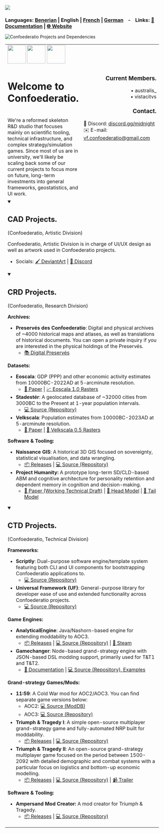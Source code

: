 <br><br>
<img src = "https://i.postimg.cc/xTp8p9jZ/confoederatio-text-01.png"><br>

### **Languages:** [Benerian](https://github.com/Confoederatio/Confoederatio/blob/main/README_BN.md) | **English** | [French](https://github.com/Confoederatio/Confoederatio/blob/main/README_FR.md) | [German](https://github.com/Confoederatio/Confoederatio/blob/main/README_DE.md) &nbsp; &nbsp;-&nbsp; &nbsp; **Links:** [📝 Documentation](https://confoederatiodocs.info) | [🌐 Website](https://confoederatio.org)

![Confoederatio Projects and Dependencies](https://i.postimg.cc/nLCvSdt4/confoederatio-project-chart-en.png)

<table>
  <tr>
    <td align = "left" colspan = 3>
      <img src = "https://i.postimg.cc/FKyWCxNh/cad-light-logo.png" height = "60">
      <img src = "https://i.postimg.cc/8CKkNXk2/crd-light-logo.png" height = "60">
      <img src = "https://i.postimg.cc/hjTYphY2/ctd-light-logo.png" height = "60">
    </td>
  </tr>
  <tr>
    <td align="left"  valign = "top" colspan = "2">
      <h1>Welcome to Confoederatio.</h1><br>We're a reformed skeleton R&D studio that focuses mainly on scientific tooling, technical infrastructure, and complex strategy/simulation games. Since most of us are in university, we'll likely be scaling back some of our current projects to focus more on future, long-term investments into general frameworks, geostatistics, and UI work.
    </td>
    <td align="right" width = "350px" valign = "top"> 
      <h3>Current Members.</h3>• australis_<br>• vistacitvs<br>
      <h3>Contact.</h3>
      <div align = "left">
        💬 Discord: <a href = "https://discord.gg/midnight-548994743925997570">discord.gg/midnight</a><br>
        ✉️ E-mail: <a href = "mailto:vf.confoederatio@gmail.com">vf.confoederatio@gmail.com</a><br>
      </div>
    </td>
  </tr>
  <tr>
    <td colspan = "3" valign = "top">
      <details open>
      <summary><h2>CAD Projects.</h2> (Confoederatio, Artistic Division)</summary>

Confoederatio, Artistic Division is in charge of UI/UX design as well as artwork used in Confoederatio projects. 
  - Socials: [🖌️ DeviantArt](https://www.deviantart.com/australiszero) | [💬 Discord](https://discord.com/channels/548994743925997570/964504182625296415)

      </details>
      <details open>
      <summary><h2>CRD Projects.</h2> (Confoederatio, Research Division)</summary>

__Archives:__
- **Preservés des Confoederatio**: Digital and physical archives of ~4000 historical maps and atlases, as well as translations of historical documents. You can open a private inquiry if you are interested in the physical holdings of the Preservés.
  - [📚 Digital Preservés](https://discord.com/channels/548994743925997570/1087880811501600788)

__Datasets:__
- **Eoscala**: GDP (PPP) and other economic activity estimates from 10000BC-2022AD at 5-arcminute resolution.
  - [📝 Paper](https://github.com/Confoederatio/Eoscala-Velkscala/blob/main/Eoscala%201.0-Velkscala%200.5%20-%20A%20Gridded%20Reconstruction%20of%20Global%20GDP%20and%20Population%20from%2010000BC%20to%20the%20Present.pdf) | [📈 Eoscala 1.0 Rasters](https://github.com/Confoederatio/Eoscala-Velkscala/tree/main/eoscala_1.2)
- **Stadestér**: A geolocated database of ~32000 cities from 3000BC to the Present at 1-year population intervals.
  - [💻 Source (Repository)](https://github.com/Confoederatio/Stadester)
- **Velkscala**: Population estimates from 10000BC-2023AD at 5-arcminute resolution.
  - [📝 Paper](https://github.com/Confoederatio/Eoscala-Velkscala/blob/main/Eoscala%201.0-Velkscala%200.5%20-%20A%20Gridded%20Reconstruction%20of%20Global%20GDP%20and%20Population%20from%2010000BC%20to%20the%20Present.pdf) | [👥 Velkscala 0.5 Rasters](https://github.com/Confoederatio/Eoscala-Velkscala/tree/main/velkscala_0.7)

__Software & Tooling:__
- **Naissance GIS**: A historical 3D GIS focused on sovereignty, statistical visualisation, and data wrangling.
  - [📦 Releases](https://github.com/Confoederatio/Naissance/releases) | [:computer: Source (Repository)](https://github.com/Confoederatio/Naissance)
- **Project Humanity:** A prototype long-term SD/CLD-based ABM and cognitive architecture for personality retention and dependent memory in cognition and decision-making.
  - [📝 Paper (Working Technical Draft)](https://docs.google.com/document/d/1pmYnD0pVYnxatR96WDLCmsKMFMa_4ROOBp_nt2eg8hY/edit?usp=sharing) | [🧠 Head Model](https://drive.google.com/file/d/1nligSIH0zylj2unhM5-ir3MLNQuIjUvJ/view?usp=sharing) | [:bug: Tail Model](https://drive.google.com/file/d/1w4x3bH_XQqSvrUZIVc_Jn-eNEYt5R90s/view?usp=sharing)
      </details>
      <details open>
      <summary><h2>CTD Projects.</h2> (Confoederatio, Technical Division)</summary>

__Frameworks:__
- **Scriptly**: Dual-purpose software engine/template system featuring both CLI and UI components for bootstrapping Confoederatio applications to.
  - [💻 Source (Repository)](https://github.com/Confoederatio/Scriptly) 
- **Universal Framework (UF)**: General-purpose library for developer ease of use and extended functionality across Confoederatio projects.
  - [💻 Source (Repository)](https://github.com/Confoederatio/UniversalFramework)

__Game Engines:__
- **AnalyticalEngine**: Java/Nashorn-based engine for extending moddability to AOC3.
  - [📦 Releases](https://github.com/Confoederatio/AnalyticalEngine/releases) | [💻 Source (Repository)](https://github.com/Confoederatio/AnalyticalEngine) | [🚂 Steam](https://steamcommunity.com/sharedfiles/filedetails/?id=3429582135)
- **Gamechanger**: Node-based grand-strategy engine with JSON-based DSL modding support, primarily used for T&T1 and T&T2.
  - [📑 Documentation](https://docs.google.com/document/d/1uLfSMooByn0jtm6hfKK8rn8c9Qj9FCWv8JibFgOQwhc/edit?usp=sharing) | [💻 Source (Repository), Examples](https://github.com/Confoederatio/TriumphAndTragedy/tree/main/common)
  
__Grand-strategy Games/Mods:__
- **11:59**: A Cold War mod for AOC2/AOC3. You can find separate game versions below:
  - AOC2: [💻 Source (ModDB)](https://www.moddb.com/mods/1159-a-cold-war-mod)
  - AOC3: [💻 Source (Repository)](https://github.com/Confoederatio/AnalyticalEngine/tree/main/src/mods/11.59)
- **Triumph & Tragedy I**: A simple open-source multiplayer grand-strategy game and fully-automated NRP built for moddability.
  - [📦 Releases](https://github.com/Confoederatio/RP5.2/releases) | [💻 Source (Repository)](https://github.com/Confoederatio/RP5.2)
- **Triumph & Tragedy II**: An open-source grand-strategy multiplayer game focused on the period between 1500-2092 with detailed demographic and combat systems with a particular focus on logistics and bottom-up economic modelling.
  - [📦 Releases](https://github.com/Confoederatio/TriumphAndTragedy/releases) | [💻 Source (Repository)](https://github.com/Confoederatio/TriumphAndTragedy) | [📹 Trailer](https://www.youtube.com/watch?v=JGFcmBfLEp0)

__Software & Tooling:__
- **Ampersand Mod Creator:** A mod creator for Triumph & Tragedy.
  - [📦 Releases](https://github.com/Confoederatio/Ampersand-Mod-Creator/releases) | [💻 Source (Repository)](https://github.com/Confoederatio/Ampersand-Mod-Creator)
      </details>
    </td>
  </tr>
</table>
